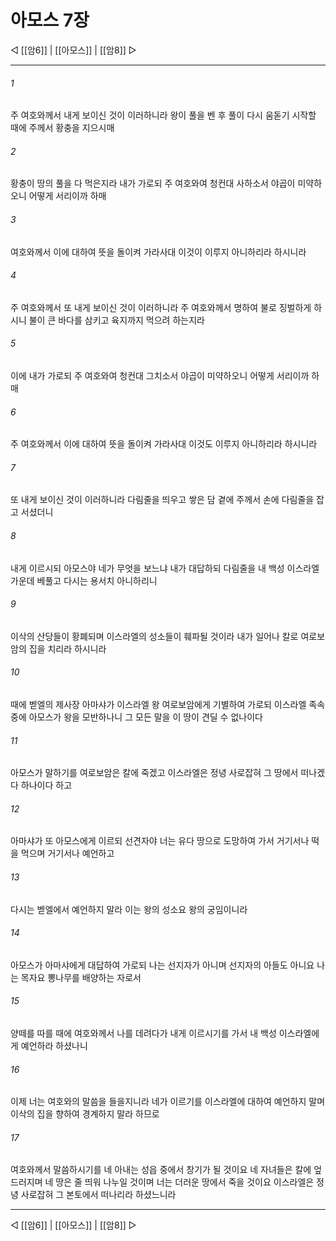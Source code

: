 ﻿# 아모스 7장

◁ [[암6]] | [[아모스]] | [[암8]] ▷
***

###### 1
주 여호와께서 내게 보이신 것이 이러하니라 왕이 풀을 벤 후 풀이 다시 움돋기 시작할 때에 주께서 황충을 지으시매

###### 2
황충이 땅의 풀을 다 먹은지라 내가 가로되 주 여호와여 청컨대 사하소서 야곱이 미약하오니 어떻게 서리이까 하매

###### 3
여호와께서 이에 대하여 뜻을 돌이켜 가라사대 이것이 이루지 아니하리라 하시니라

###### 4
주 여호와께서 또 내게 보이신 것이 이러하니라 주 여호와께서 명하여 불로 징벌하게 하시니 불이 큰 바다를 삼키고 육지까지 먹으려 하는지라

###### 5
이에 내가 가로되 주 여호와여 청컨대 그치소서 야곱이 미약하오니 어떻게 서리이까 하매

###### 6
주 여호와께서 이에 대하여 뜻을 돌이켜 가라사대 이것도 이루지 아니하리라 하시니라

###### 7
또 내게 보이신 것이 이러하니라 다림줄을 띄우고 쌓은 담 곁에 주께서 손에 다림줄을 잡고 서셨더니

###### 8
내게 이르시되 아모스야 네가 무엇을 보느냐 내가 대답하되 다림줄을 내 백성 이스라엘 가운데 베풀고 다시는 용서치 아니하리니

###### 9
이삭의 산당들이 황폐되며 이스라엘의 성소들이 훼파될 것이라 내가 일어나 칼로 여로보암의 집을 치리라 하시니라

###### 10
때에 벧엘의 제사장 아마샤가 이스라엘 왕 여로보암에게 기별하여 가로되 이스라엘 족속 중에 아모스가 왕을 모반하나니 그 모든 말을 이 땅이 견딜 수 없나이다

###### 11
아모스가 말하기를 여로보암은 칼에 죽겠고 이스라엘은 정녕 사로잡혀 그 땅에서 떠나겠다 하나이다 하고

###### 12
아마샤가 또 아모스에게 이르되 선견자야 너는 유다 땅으로 도망하여 가서 거기서나 떡을 먹으며 거기서나 예언하고

###### 13
다시는 벧엘에서 예언하지 말라 이는 왕의 성소요 왕의 궁임이니라

###### 14
아모스가 아마샤에게 대답하여 가로되 나는 선지자가 아니며 선지자의 아들도 아니요 나는 목자요 뽕나무를 배양하는 자로서

###### 15
양떼를 따를 때에 여호와께서 나를 데려다가 내게 이르시기를 가서 내 백성 이스라엘에게 예언하라 하셨나니

###### 16
이제 너는 여호와의 말씀을 들을지니라 네가 이르기를 이스라엘에 대하여 예언하지 말며 이삭의 집을 향하여 경계하지 말라 하므로

###### 17
여호와께서 말씀하시기를 네 아내는 성읍 중에서 창기가 될 것이요 네 자녀들은 칼에 엎드러지며 네 땅은 줄 띄워 나누일 것이며 너는 더러운 땅에서 죽을 것이요 이스라엘은 정녕 사로잡혀 그 본토에서 떠나리라 하셨느니라

***
◁ [[암6]] | [[아모스]] | [[암8]] ▷